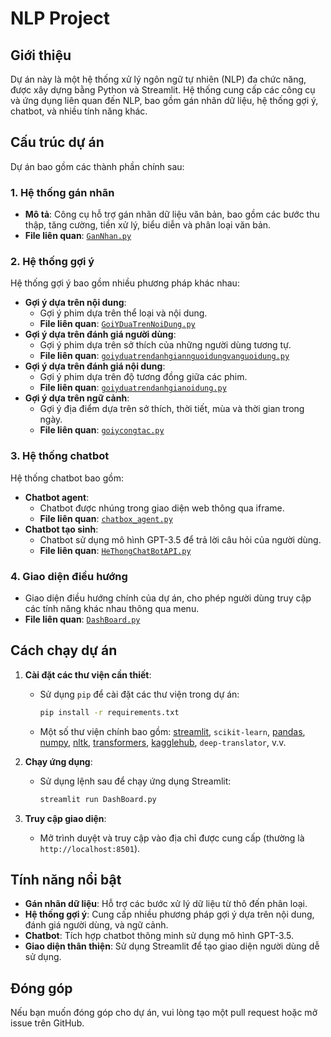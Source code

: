 # NLP Project

## Giới thiệu
Dự án này là một hệ thống xử lý ngôn ngữ tự nhiên (NLP) đa chức năng, được xây dựng bằng Python và Streamlit. Hệ thống cung cấp các công cụ và ứng dụng liên quan đến NLP, bao gồm gán nhãn dữ liệu, hệ thống gợi ý, chatbot, và nhiều tính năng khác.

## Cấu trúc dự án
Dự án bao gồm các thành phần chính sau:

### 1. **Hệ thống gán nhãn**
- **Mô tả**: Công cụ hỗ trợ gán nhãn dữ liệu văn bản, bao gồm các bước thu thập, tăng cường, tiền xử lý, biểu diễn và phân loại văn bản.
- **File liên quan**: [`GanNhan.py`](GanNhan.py)

### 2. **Hệ thống gợi ý**
Hệ thống gợi ý bao gồm nhiều phương pháp khác nhau:
- **Gợi ý dựa trên nội dung**:
  - Gợi ý phim dựa trên thể loại và nội dung.
  - **File liên quan**: [`GoiYDuaTrenNoiDung.py`](GoiYDuaTrenNoiDung.py)
- **Gợi ý dựa trên đánh giá người dùng**:
  - Gợi ý phim dựa trên sở thích của những người dùng tương tự.
  - **File liên quan**: [`goiyduatrendanhgiannguoidungvanguoidung.py`](goiyduatrendanhgiannguoidungvanguoidung.py)
- **Gợi ý dựa trên đánh giá nội dung**:
  - Gợi ý phim dựa trên độ tương đồng giữa các phim.
  - **File liên quan**: [`goiyduatrendanhgianoidung.py`](goiyduatrendanhgianoidung.py)
- **Gợi ý dựa trên ngữ cảnh**:
  - Gợi ý địa điểm dựa trên sở thích, thời tiết, mùa và thời gian trong ngày.
  - **File liên quan**: [`goiycongtac.py`](goiycongtac.py)

### 3. **Hệ thống chatbot**
Hệ thống chatbot bao gồm:
- **Chatbot agent**:
  - Chatbot được nhúng trong giao diện web thông qua iframe.
  - **File liên quan**: [`chatbox_agent.py`](chatbox_agent.py)
- **Chatbot tạo sinh**:
  - Chatbot sử dụng mô hình GPT-3.5 để trả lời câu hỏi của người dùng.
  - **File liên quan**: [`HeThongChatBotAPI.py`](HeThongChatBotAPI.py)

### 4. **Giao diện điều hướng**
- Giao diện điều hướng chính của dự án, cho phép người dùng truy cập các tính năng khác nhau thông qua menu.
- **File liên quan**: [`DashBoard.py`](DashBoard.py)

## Cách chạy dự án
1. **Cài đặt các thư viện cần thiết**:
   - Sử dụng `pip` để cài đặt các thư viện trong dự án:
     ```bash
     pip install -r requirements.txt
     ```
   - Một số thư viện chính bao gồm: [streamlit](http://_vscodecontentref_/0), `scikit-learn`, [pandas](http://_vscodecontentref_/1), [numpy](http://_vscodecontentref_/2), [nltk](http://_vscodecontentref_/3), [transformers](http://_vscodecontentref_/4), [kagglehub](http://_vscodecontentref_/5), `deep-translator`, v.v.

2. **Chạy ứng dụng**:
   - Sử dụng lệnh sau để chạy ứng dụng Streamlit:
     ```bash
     streamlit run DashBoard.py
     ```

3. **Truy cập giao diện**:
   - Mở trình duyệt và truy cập vào địa chỉ được cung cấp (thường là `http://localhost:8501`).

## Tính năng nổi bật
- **Gán nhãn dữ liệu**: Hỗ trợ các bước xử lý dữ liệu từ thô đến phân loại.
- **Hệ thống gợi ý**: Cung cấp nhiều phương pháp gợi ý dựa trên nội dung, đánh giá người dùng, và ngữ cảnh.
- **Chatbot**: Tích hợp chatbot thông minh sử dụng mô hình GPT-3.5.
- **Giao diện thân thiện**: Sử dụng Streamlit để tạo giao diện người dùng dễ sử dụng.

## Đóng góp
Nếu bạn muốn đóng góp cho dự án, vui lòng tạo một pull request hoặc mở issue trên GitHub.

